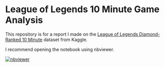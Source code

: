 # League of Legends 10 Minute Game Analysis

This repository is for a report I made on the
[League of Legends Diamond-Ranked 10
Minute](https://www.kaggle.com/bobbyscience/league-of-legends-diamond-ranked-games-10-min)
dataset from Kaggle.  

I recommend opening the notebook using nbviewer.

[![nbviewer](https://raw.githubusercontent.com/jupyter/design/master/logos/Badges/nbviewer_badge.svg)](https://nbviewer.jupyter.org/github/awray3/league_of_legends/blob/main/league_of_legends.ipynb)

